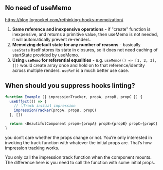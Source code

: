 

## No need of useMemo

https://blog.logrocket.com/rethinking-hooks-memoization/

1. **Same reference and inexpensive operations** - if "create" function is inexpensive, and returns a primitive value, then useMemo is not needed, it will automatically prevent re-renders.
2. **Memoizing default state for any number of reasons** - basically `useState` itself stores its state in closures, so it does not need caching of startState provided by useMemo.
3. **Using `useMemo` for referential equalities** - e.g. `useMemo(() => [1, 2, 3], [])` would create array once and hold on to that reference/identity across multiple renders. `useRef` is a much better use case.


## When should you suppress hooks linting?

```js
function Example ({ impressionTracker, propA, propB, propC }) {
  useEffect(() => {
    // 👇Track initial impression
    impressionTracker(propA, propB, propC)
  }, [])

  return <BeautifulComponent propA={propA} propB={propB} propC={propC} />                 
}
```

you don’t care whether the props change or not. You’re only interested in invoking the track function with whatever the initial props are. That’s how impression tracking works. 

You only call the impression track function when the component mounts. The difference here is you need to call the function with some initial props.




